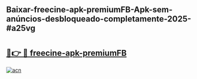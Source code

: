 ## Baixar-freecine-apk-premiumFB-Apk-sem-anúncios-desbloqueado-completamente-2025-#a25vg

# <h2><a href="https://ainizakaria.my?title=freecine-apk-premiumFB&ref=22M">🔗👉 🔴 freecine-apk-premiumFB</a></h2>

[![acn](https://github.com/user-attachments/assets/0f9c940e-d8b0-45ae-aac7-cd30a18b3e1c)](https://ainizakaria.my?title=freecine-apk-premiumFB&ref=22M)


